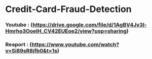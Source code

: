 # Credit-Card-Fraud-Detection

### Youtube : (https://drive.google.com/file/d/1AgBV4Jv3l-Hmrho3OoelH_CV42EUEoe2/view?usp=sharing)
### Reaport : (https://www.youtube.com/watch?v=Si89sR8jfb0&t=1s)
